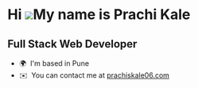 Hi ![](https://user-images.githubusercontent.com/18350557/176309783-0785949b-9127-417c-8b55-ab5a4333674e.gif)My name is Prachi Kale
=============================================================================================================================================

Full Stack Web Developer
------------------------

* 🌍  I'm based in Pune
* ✉️  You can contact me at [prachiskale06.com](mailto:prachiskale06@gmail.com)
